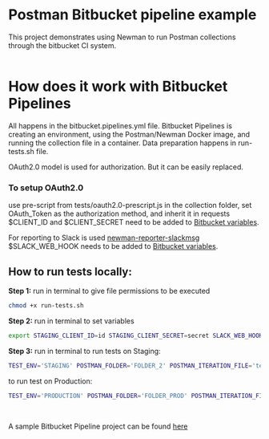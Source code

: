 # Postman Bitbucket pipeline example

This project demonstrates using Newman to run Postman collections through the bitbucket CI system.
<br />
<br />

# How does it work with Bitbucket Pipelines

All happens in the bitbucket.pipelines.yml file. Bitbucket Pipelines is creating an environment, using the Postman/Newman Docker image, and running the collection file in a container.
Data preparation happens in run-tests.sh file.
<br />

OAuth2.0 model is used for authorization. But it can be easily replaced.

### To setup OAuth2.0

use pre-script from tests/oauth2.0-prescript.js in the collection folder, set OAuth_Token as the authorization method, and inherit it in requests<br />
$CLIENT_ID and $CLIENT_SECRET need to be added to [Bitbucket variables](https://support.atlassian.com/bitbucket-cloud/docs/variables-and-secrets/).
<br />

For reporting to Slack is used [newman-reporter-slackmsg](https://github.com/jackcoded/newman-reporter-slackmsg)<br />
$SLACK_WEB_HOOK needs to be added to [Bitbucket variables](https://support.atlassian.com/bitbucket-cloud/docs/variables-and-secrets/).

## How to run tests locally:

**Step 1:** run in terminal to give file permissions to be executed

```bash
chmod +x run-tests.sh
```

**Step 2:** run in terminal to set variables

```bash
export STAGING_CLIENT_ID=id STAGING_CLIENT_SECRET=secret SLACK_WEB_HOOK=123
```

**Step 3:** run in terminal to run tests on Staging:

```bash
TEST_ENV='STAGING' POSTMAN_FOLDER='FOLDER_2' POSTMAN_ITERATION_FILE='tests-data/Staging-test-data.json' ./run-tests.sh
```

to run test on Production:

```bash
TEST_ENV='PRODUCTION' POSTMAN_FOLDER='FOLDER_PROD' POSTMAN_ITERATION_FILE='tests-data/Production-test-data.json' ./run-tests.sh
```

<br />

A sample Bitbucket Pipeline project can be found [here](https://bitbucket.org/ddainton/postman-ci-pipeline-example/src/master/)
